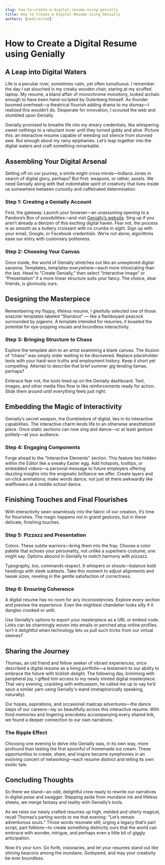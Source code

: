 ```yaml
---
slug: how-to-create-a-digital-resume-using-genially
title: How to Create a Digital Resume using Genially
authors: [undirected]
---
```



# How to Create a Digital Resume using Genially

## A Leap into Digital Waters

Life is a peculiar river, sometimes calm, yet often tumultuous. I remember the day I sat slouched in my creaky wooden chair, staring at my scuffed laptop. My resume, a bland affair of monochrome monotony, looked archaic enough to have been hand-scripted by Gutenberg himself. As thunder boomed overhead—a theatrical flourish adding drama to my dismay—I realized this wouldn’t do. Desperate for innovation, I scoured the web and stumbled upon Genially.

Genially promised to breathe life into my dreary credentials, like whispering sweet nothings to a reluctant lover until they turned giddy and alive. Picture this: an interactive resume capable of weeding out silence from stunned awe. But enough about my rainy epiphanies. Let’s leap together into the digital waters and craft something remarkable.

## Assembling Your Digital Arsenal

Setting off on our journey, a simile might cross minds—Indiana Jones in search of digital glory, perhaps? But first: weapons, or rather, assets. We need Genially along with that indomitable spirit of creativity that lives inside us somewhere between curiosity and caffeinated determination.

### Step 1: Creating a Genially Account

First, the gateway. Launch your browser—an unassuming opening to a Pandora’s Box of possibilities—and visit [Genially’s website](https://www.genial.ly). Sing up if you aren’t already a denizen of this exciting digital haven. Fear not, the process is as smooth as a buttery croissant with no crumbs in sight. Sign up with your email, Google, or Facebook credentials. We’re not alone; algorithms ease our entry with customary politeness.

### Step 2: Choosing Your Canvas

Once inside, the world of Genially stretches out like an unexplored digital savanna. Templates, templates everywhere—each more intoxicating than the last. Head to “Create Genially,” then select “Interactive Image” or “Presentation” if a more linear structure suits your fancy. The choice, dear friends, is gloriously ours.

## Designing the Masterpiece

Remembering my floppy, lifeless resume, I gleefully selected one of those snazzier templates labeled “Standout” — like a flamboyant peacock surrounded by pigeons. A template intended for resumes, it boasted the potential for eye-popping visuals and boundless interactivity.

### Step 3: Bringing Structure to Chaos

Explore the template akin to an artist examining a blank canvas. The illusion of “chaos” was simply order waiting to be discovered. Replace placeholder texts with your hard-won truths and employment history. Keep it short yet compelling. Attempt to describe that brief summer gig tending llamas, perhaps?

Embrace fear not, the tools lined up on the Genially dashboard. Text, images, and other media files flow in like reinforcements ready for action. Slide them around until everything feels just right.

## Embedding the Magic of Interactivity

Genially’s secret weapon, the Dumbledore of digital, lies in its interactive capabilities. The interactive charm lends life to an otherwise anesthetized piece. Once static sections can now sing and dance—or at least gesture politely—at your audience.

### Step 4: Engaging Components

Forge ahead to the “Interactive Elements” section. This feature lies hidden within the Editor like a sneaky Easter egg. Add hotspots, tooltips, or embedded videos—a personal message to future employers offering dazzling insights into the enigmatic brilliance we offer. Create layers and on-click animations; make words dance, not just sit there awkwardly like wallflowers at a middle school dance.

## Finishing Touches and Final Flourishes

With interactivity sewn seamlessly into the fabric of our creation, it’s time for flourishes. The magic happens not in grand gestures, but in these delicate, finishing touches.

### Step 5: Pizzazz and Presentation

Colors. These subtle warriors—bring them into the fray. Choose a color palette that echoes your personality, not unlike a superhero costume, one might say. Options abound in Genially to match harmony with pizzazz.

Typography, too, commands respect. It whispers or shouts—balance bold headings with sleek subtexts. Take this moment to adjust alignments and tweak sizes, reveling in the gentle satisfaction of correctness.

### Step 6: Ensuring Coherence 

A digital resume has no room for airy inconsistencies. Explore every section and preview the experience. Even the mightiest chandelier looks silly if it dangles crooked or unlit.

Use Genially’s options to export your masterpiece as a URL or embed code. Links can be charmingly woven into emails or perched atop online profiles. Isn’t it delightful when technology lets us pull such tricks from our virtual sleeves?

## Sharing the Journey

Thomas, an old friend and fellow seeker of vibrant experiences, once described a digital resume as a living portfolio—a testament to our ability to embrace the future with ticklish delight. The following day, brimming with peripheral joy, I gifted him access to my newly minted digital masterpiece. That very evening, crackling with enthusiasm, he called me up to say he’d spun a similar yarn using Genially's wand (metaphorically speaking, naturally).

Our hopes, aspirations, and occasional madcap adventures—the dance steps of our careers—lay so beautifully across this interactive resume. With fond memories and lingering anecdotes accompanying every shared link, we found a deeper connection to our own narratives.

### The Ripple Effect

Choosing one evening to delve into Genially was, in its own way, more profound than tasting the first spoonful of homemade ice cream. These opportunities to create, share, and inspire became symphonies in an evolving concert of networking—each resume distinct and telling its own exotic tale.

## Concluding Thoughts

So there we stand—an odd, delightful crew ready to rewrite our narratives in digital poise and swagger. Stepping aside from mundane ink and lifeless sheets, we merge fantasy and reality with Genially’s tools.

As we raise our newly crafted resumes up high, melded and utterly magical, recall Thomas’s parting words to me that evening: “Let’s remain adventurous souls.” Those words resonate still, urging a legacy that’s part script, part folklore—to create something distinctly ours that the world can embrace with wonder, intrigue, and perhaps even a little bit of giggly anticipation.

Now it’s your turn. Go forth, visionaries, and let your resumes stand out like shining beacons among the mundane. Godspeed, and may your creativity be ever boundless.